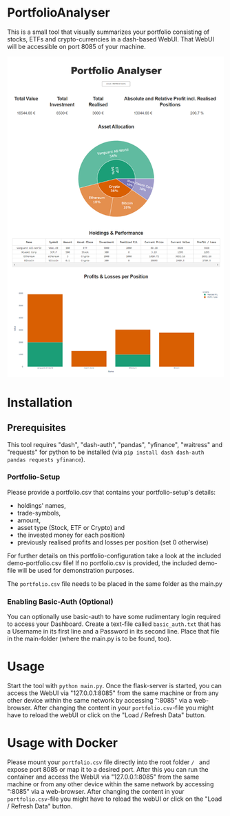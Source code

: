 # PortfolioAnalyser

This is a small tool that visually summarizes your portfolio consisting of stocks, ETFs and crypto-currencies in a dash-based WebUI.
That WebUI will be accessible on port 8085 of your machine.

![Demo Screenshot](assets/screenshot.PNG)

# Installation

## Prerequisites

This tool requires "dash", "dash-auth", "pandas", "yfinance", "waitress" and "requests" for python to be installed (via `pip install dash dash-auth pandas requests yfinance`).

### Portfolio-Setup

Please provide a portfolio.csv that contains your portfolio-setup's details: 

  - holdings' names, 
  - trade-symbols, 
  - amount, 
  - asset type (Stock, ETF or Crypto) and 
  - the invested money for each position)
  - previously realised profits and losses per position (set 0 otherwise)
  
For further details on this portfolio-configuration take a look at the included demo-portfolio.csv file!
If no portfolio.csv is provided, the included demo-file will be used for demonstration purposes.
 
The `portfolio.csv` file needs to be placed in the same folder as the main.py


### Enabling Basic-Auth (Optional)

You can optionally use basic-auth to have some rudimentary login required to access your Dashboard. Create a text-file called `basic_auth.txt` that has a Username in its first line and a Password in its second line. Place that file in the main-folder (where the main.py is to be found, too).

# Usage

Start the tool with `python main.py`. Once the flask-server is started, you can access the WebUI via "127.0.0.1:8085" from the same machine or from any other device within the same network by accessing "<server-IP>:8085" via a web-browser. After changing the content in your `portfolio.csv`-file you might have to reload the webUI or click on the "Load / Refresh Data" button.
  
# Usage with Docker

Please mount your `portfolio.csv` file directly into the root folder `/ ` and expose port 8085 or map it to a desired port. After this you can run the container and access the WebUI via "127.0.0.1:8085" from the same machine or from any other device within the same network by accessing "<server-IP>:8085" via a web-browser. After changing the content in your `portfolio.csv`-file you might have to reload the webUI or click on the "Load / Refresh Data" button.
